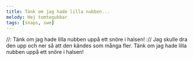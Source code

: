 ```yaml
---
title: Tänk om jag hade lilla nubben...
melody: Hej tomtegubbar
tags: [snaps, swe]
---
```


//: Tänk om jag hade lilla nubben
uppå ett snöre i halsen! ://
Jag skulle dra den upp och ner
så att den kändes som många fler.
Tänk om jag hade lilla nubben
uppå ett snöre i halsen!
